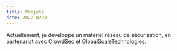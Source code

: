 ```yaml
---
title: Projets
date: 2022-0220
---
```


Actuellement, je développe un matériel réseau de sécurisation, en partenariat avec CrowdSec et GlobalScaleTechnologies.